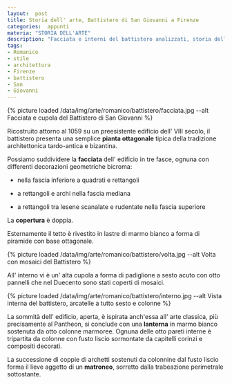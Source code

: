 ```yaml
---
layout:  post
title: Storia dell' arte, Battistero di San Giovanni a Firenze
categories:  appunti
materia: "STORIA DELL'ARTE"
description: "Facciata e interni del battistero analizzati, storia dell' arte."
tags:
- Romanico
- stile
- architettura
- Firenze
- battistero
- San
- Giovanni
---
```

{% picture loaded /data/img/arte/romanico/battistero/facciata.jpg --alt Facciata e cupola del Battistero di San Giovanni %}


Ricostruito attorno al 1059 su un preesistente edificio dell' VIII secolo, il battistero presenta una semplice **pianta ottagonale** tipica della tradizione architettonica tardo-antica e bizantina. 

Possiamo suddividere la **facciata** dell' edificio in tre fasce, ognuna con differenti decorazioni geometriche bicroma:

- nella fascia inferiore a quadrati e rettangoli

- a rettangoli e archi nella fascia mediana

- a rettangoli tra lesene scanalate e rudentate nella fascia superiore

La **copertura** è doppia. 

Esternamente il tetto è rivestito in lastre di marmo bianco a forma di piramide con base ottagonale. 

{% picture loaded /data/img/arte/romanico/battistero/volta.jpg --alt Volta con mosaici del Battistero %}


All' interno vi è un' alta cupola a forma di padiglione a sesto acuto con otto pannelli che nel Duecento sono stati coperti di mosaici.

{% picture loaded /data/img/arte/romanico/battistero/interno.jpg --alt Vista interna del battistero, arcatelle a tutto sesto e colonne %}


La sommità dell' edificio, aperta, è ispirata anch'essa all' arte classica, più precisamente al Pantheon, si conclude con una **lanterna** in marmo bianco sostenuta da otto colonne marmoree. Ognuna delle otto pareti interne è tripartita da colonne con fusto liscio sormontate da capitelli corinzi e compositi decorati. 

La successione di coppie di archetti sostenuti da colonnine dal fusto liscio forma il lieve aggetto di un **matroneo**, sorretto dalla trabeazione perimetrale sottostante.